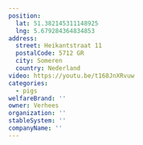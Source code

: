 ```yaml
---
position:
  lat: 51.382145311148925
  lng: 5.679284364834853
address:
  street: Heikantstraat 11
  postalCode: 5712 GR
  city: Someren
  country: Nederland
video: https://youtu.be/t168JnXRvuw
categories:
  - pigs
welfareBrand: ''
owner: Verhees
organization: ''
stableSystem: ''
companyName: ''
---
```

